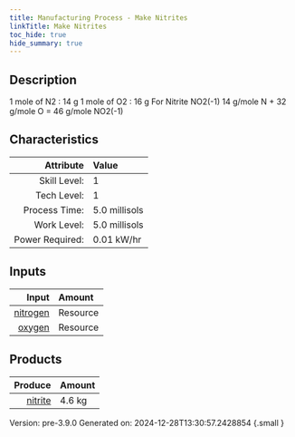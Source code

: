 ```yaml
---
title: Manufacturing Process - Make Nitrites
linkTitle: Make Nitrites
toc_hide: true
hide_summary: true
---
```


## Description
 &#10;&#9;&#9;&#9;1 mole of N2 : 14 g&#10;&#9;&#9;&#9;1 mole of O2 : 16 g&#10;&#9;&#9;&#9;For Nitrite NO2(-1) &#10;&#9;&#9;&#9;14 g/mole N + 32 g/mole O &#61; 46 g/mole NO2(-1) &#10;&#9;&#9;&#9;&#10;&#9;&#9;

## Characteristics

| Attribute      | Value |
|--------:|:------|
|Skill Level:|1|
|Tech Level:|1|
|Process Time:|5.0 millisols|
|Work Level:|5.0 millisols|
|Power Required:|0.01 kW/hr|

## Inputs

| Input      | Amount |
|--------:|:------|
|[nitrogen](/docs/definitions/resource/nitrogen)|Resource|1.4 kg|
|[oxygen](/docs/definitions/resource/oxygen)|Resource|3.2 kg|

## Products


| Produce      | Amount |
|--------:|:------|
|[nitrite](/docs/definitions/resource/nitrite)|4.6 kg|


Version: pre-3.9.0 Generated on: 2024-12-28T13:30:57.2428854
{.small }

